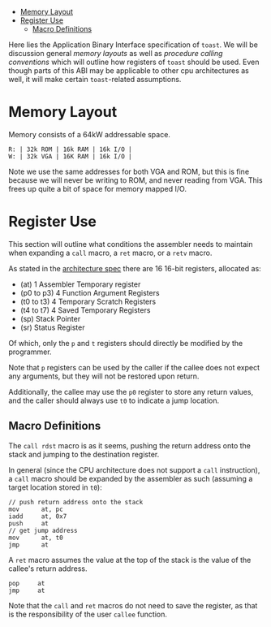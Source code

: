- [Memory Layout](#memory-layout)
- [Register Use](#register-use)
  - [Macro Definitions](#macro-definitions)


Here lies the Application Binary Interface specification of `toast`. We will be discussion general *memory layouts* as well as *procedure calling conventions* which will outline how registers of `toast` should be used. Even though parts of this ABI may be applicable to other cpu architectures as well, it will make certain `toast`-related assumptions.

# Memory Layout

Memory consists of a 64kW addressable space.

```
R: | 32k ROM | 16k RAM | 16k I/O |
W: | 32k VGA | 16K RAM | 16k I/O |
```

Note we use the same addresses for both VGA and ROM, but this is fine because we will never be writing to ROM, and never reading from VGA. This frees up quite a bit of space for memory mapped I/O.

# Register Use

This section will outline what conditions the assembler needs to maintain when expanding a `call` macro, a `ret` macro, or a `retv` macro.

As stated in the [architecture spec](./arch.md) there are 16 16-bit registers, allocated as:

* (at) 1 Assembler Temporary register 
* (p0 to p3) 4 Function Argument Registers 
* (t0 to t3) 4 Temporary Scratch Registers 
* (t4 to t7) 4 Saved Temporary Registers
* (sp) Stack Pointer
* (sr) Status Register

Of which, only the `p` and `t` registers should directly be modified by the programmer. 

Note that `p` registers can be used by the caller if the callee does not expect any arguments, but they will not be restored upon return. 

Additionally, the callee may use the `p0` register to store any return values, and the caller should always use `t0` to indicate a jump location. 

## Macro Definitions

The `call rdst` macro is as it seems, pushing the return address onto the stack and jumping to the destination register.

In general (since the CPU architecture does not support a `call` instruction), a `call` macro should be expanded by the assembler as such (assuming a target location stored in `t0`):

```
// push return address onto the stack
mov      at, pc
iadd     at, 0x7    
push     at
// get jump address
mov      at, t0   
jmp      at
```

A `ret` macro assumes the value at the top of the stack is the value of the callee's return address.

```
pop     at
jmp     at
```

Note that the `call` and `ret` macros do not need to save the register, as that is the responsibility of the user `callee` function.